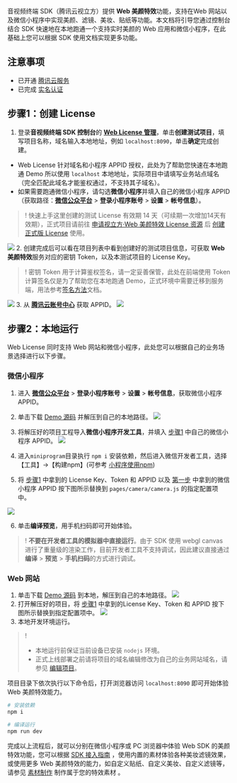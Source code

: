 音视频终端 SDK（腾讯云视立方）提供 **Web 美颜特效**功能，支持在Web 网站以及微信小程序中实现美颜、滤镜、美妆、贴纸等功能。本文档将引导您通过控制台结合 SDK 快速地在本地跑通一个支持实时美颜的 Web 应用和微信小程序，在此基础上您可以根据 SDK 使用文档实现更多功能。

## 注意事项
- 已开通 [腾讯云服务](https://cloud.tencent.com/product/x-magic)
- 已完成 [实名认证](https://cloud.tencent.com/document/product/378/3629)

## 步骤1：创建 License[](id:step1)

1. 登录**音视频终端 SDK 控制台**的 **[Web License 管理](https://console.cloud.tencent.com/vcube/web)**，单击**创建测试项目**，填写项目名称，域名输入本地地址，例如  `localhost:8090`，单击**确定**完成创建。
  - Web License 针对域名和小程序 APPID 授权，此处为了帮助您快速在本地跑通 Demo 所以使用 `localhost` 本地地址，实际项目中请填写业务站点域名（完全匹配此域名才能鉴权通过，不支持其子域名）。
  - 如果需要跑通微信小程序，请勾选**微信小程序**并填入自己的微信小程序 APPID（获取路径：[**微信公众平台**](https://mp.weixin.qq.com/) > **登录小程序账号** > **设置** > **帐号信息**）。
>! 快速上手这里创建的测试 License 有效期 14 天（可续期一次增加14天有效期），正式项目请前往 [申请视立方·Web 美颜特效 License 资源](https://cloud.tencent.com/apply/p/9fuh8sv6fl) 后 [创建正式版 License](https://cloud.tencent.com/document/product/616/71368#formal) 使用。
>
![](https://qcloudimg.tencent-cloud.cn/raw/8e1bc705d6bcd48d39d7c24feba2c849.png)
2. 创建完成后可以看在项目列表中看到创建好的测试项目信息，可获取 **Web 美颜特效**服务对应的密钥 Token，以及本测试项目的 License Key。
> ! 密钥 Token 用于计算鉴权签名，请一定妥善保管，此处在前端使用 Token 计算签名仅是为了帮助您在本地跑通 Demo，正式环境中需要迁移到服务端，用法参考[签名方法](https://cloud.tencent.com/document/product/616/71370#.E7.AD.BE.E5.90.8D.E6.96.B9.E6.B3.95)文档。
> 
![](https://qcloudimg.tencent-cloud.cn/raw/fc9f6fb773770cfb45d774c911b9e7bf.png)
3. 从 **[腾讯云账号中心](https://console.cloud.tencent.com/developer)** 获取 APPID。
![](https://qcloudimg.tencent-cloud.cn/raw/a237e4493e425219550b557254cf0fdf.png)


## 步骤2：本地运行[](id:step2)
Web License 同时支持 Web 网站和微信小程序，此处您可以根据自己的业务场景选择进行以下步骤。

### 微信小程序
1. 进入 [**微信公众平台**](https://mp.weixin.qq.com/) > **登录小程序账号** > **设置** > **帐号信息**，获取微信小程序 APPID。[](id:step2_1)
2. 单击下载 [Demo 源码](https://webar-static.tencent-cloud.com/docs/quick-demo/arsdk-miniprogram-quick-demo.zip) 并解压到自己的本地路径。
![](https://qcloudimg.tencent-cloud.cn/raw/41ad290a3524eb252cef4b46d30b3e52.png)
3. 将解压好的项目工程导入**微信小程序开发工具**，并填入 [步骤1](#step1) 中自己的微信小程序 APPID。
![](https://qcloudimg.tencent-cloud.cn/raw/15656d6fb9a9226ee97d08707bad3f6f.png)
4. 进入`miniprogram`目录执行 `npm i` 安装依赖，然后进入微信开发者工具，选择 【工具】->【构建npm】(可参考 [小程序使用npm](https://developers.weixin.qq.com/miniprogram/dev/devtools/npm.html))

5. 将 [步骤1](#step1) 中拿到的 License Key、Token 和 APPID 以及 [第一步](#step2_1) 中拿到的微信小程序 APPID 按下图所示替换到 `pages/camera/camera.js` 的指定配置项中。 

![](https://qcloudimg.tencent-cloud.cn/raw/e35b5be4b42a7ef8055ca1103f36cb50.png)

6. 单击**编译预览**，用手机扫码即可开始体验。

>! **不要在开发者工具的模拟器中直接运行**。由于 SDK 使用 webgl canvas 进行了重量级的渲染工作，目前开发者工具不支持调试，因此建议直接通过**编译** > **预览** > **手机扫码**的方式进行调试。


### Web 网站
1. 单击下载 [Demo 源码](https://webar-static.tencent-cloud.com/docs/quick-demo/source.zip) 到本地，解压到自己的本地路径。
![](https://qcloudimg.tencent-cloud.cn/raw/3abace08c278a84928dc64a63eb6b7c3.png)
2. 打开解压好的项目，将 [步骤1](#step1) 中拿到的License Key、Token 和 APPID 按下图所示替换到指定配置项中。
![](https://qcloudimg.tencent-cloud.cn/raw/e35b5be4b42a7ef8055ca1103f36cb50.png)
3. 本地开发环境运行。
>!
> - 本地运行前保证当前设备已安装 `nodejs` 环境。
> - 正式上线部署之前请将项目的域名编辑修改为自己的业务网站域名，请参见 [编辑项目](https://cloud.tencent.com/document/product/616/71377#.E7.BC.96.E8.BE.91.E9.A1.B9.E7.9B.AE)。
> 
项目目录下依次执行以下命令后，打开浏览器访问 `localhost:8090` 即可开始体验 Web 美颜特效能力。
```bash
# 安装依赖
npm i 

# 编译运行
npm run dev
```

完成以上流程后，就可以分别在微信小程序或 PC 浏览器中体验 Web SDK 的美颜特效功能，您可以根据 [SDK 接入指南](https://cloud.tencent.com/document/product/616/71364) ，使用内置的素材体验各种美妆滤镜效果，或使用更多 Web 美颜特效的能力，如自定义贴纸、自定义美妆、自定义滤镜等，请参见 [素材制作](https://cloud.tencent.com/document/product/616/71379) 制作属于您的特效素材 。
